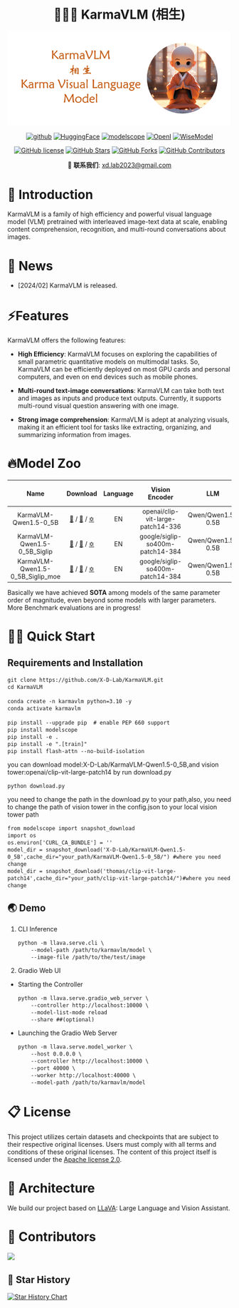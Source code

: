 <h1 align="center">🧘🏻‍♂️ KarmaVLM (相生) </h1>
<div align=center><img src ="./images/logo-github.png"/></div> 

<p align="center">
<a href="https://github.com/X-D-Lab/KarmaVLM"><img src="https://img.shields.io/badge/GitHub-24292e" alt="github"></a>
<a href="https://huggingface.co/X-D-Lab"><img src="https://img.shields.io/badge/-HuggingFace-yellow" alt="HuggingFace"></a>
<a href="https://modelscope.cn/organization/X-D-Lab"><img src="https://img.shields.io/badge/ModelScope-blueviolet" alt="modelscope"></a>
<a href="https://openi.pcl.ac.cn/XD-LAB/KarmaVLM"><img src="https://img.shields.io/badge/-OpenI-337AFF" alt="OpenI"></a>
<a href="https://WiseModel.cn/models/X-D%20Lab"><img src="https://img.shields.io/badge/WiseModel-561253" alt="WiseModel"></a>
</p> 


<div align="center">

[![GitHub license](https://img.shields.io/github/license/X-D-Lab/KarmaVLM
)](https://github.com/X-D-Lab/KarmaVLM/blob/main/LICENSE)
[![GitHub Stars](https://img.shields.io/github/stars/X-D-Lab/KarmaVLM)](https://github.com/X-D-Lab/KarmaVLM/stargazers)
[![GitHub Forks](https://img.shields.io/github/forks/X-D-Lab/KarmaVLM)](https://github.com/X-D-Lab/KarmaVLM/fork)
[![GitHub Contributors](https://img.shields.io/github/contributors/X-D-Lab/KarmaVLM)](https://github.com/X-D-Lab/KarmaVLM/graphs/contributors)  

</div>

<div align="center">

👋 **联系我们**: xd.lab2023@gmail.com

</div>

# 👏 Introduction
KarmaVLM is a family of high efficiency and powerful visual language model (VLM) pretrained with interleaved image-text data at scale, enabling content comprehension, recognition, and multi-round conversations about images.

# 🎉 News
* [2024/02] KarmaVLM is released. 

# ⚡️Features
KarmaVLM offers the following features:

- **High Efficiency**: KarmaVLM focuses on exploring the capabilities of small parametric quantitative models on multimodal tasks. So, KarmaVLM can be efficiently deployed on most GPU cards and personal computers, and even on end devices such as mobile phones.

- **Multi-round text-image conversations**: KarmaVLM can take both text and images as inputs and produce text outputs. Currently, it supports multi-round visual question answering with one image.

- **Strong image comprehension**: KarmaVLM is adept at analyzing visuals, making it an efficient tool for tasks like extracting, organizing, and summarizing information from images. 

# 🔥Model Zoo
| Name | Download | Language |Vision Encoder | LLM | MMBench | LLaVA-Bench-Wild | ScienceQA | TextVQA |
| :----: | :----: | :----: | :----: | :----: | :----: | :----: | :----: | :----: |
| KarmaVLM-Qwen1.5-0_5B | [🤗](https://huggingface.co/X-D-Lab/KarmaVLM-Qwen1.5-0_5B) / [🤖](https://modelscope.cn/models/X-D-Lab/KarmaVLM-Qwen1.5-0_5B/summary) / [✡️]() | EN | openai/clip-vit-large-patch14-336 | Qwen/Qwen1.5-0.5B | 53.5 | 40.4 | 43.22 | 36.1 |
| KarmaVLM-Qwen1.5-0_5B_Siglip | [🤗]() / [🤖]() / [✡️]() | EN | google/siglip-so400m-patch14-384 | Qwen/Qwen1.5-0.5B | 54.6 | 47.5 | 53.81 | 44.98 |
| KarmaVLM-Qwen1.5-0_5B_Siglip_moe | [🤗]() / [🤖]() / [✡️]() | EN | google/siglip-so400m-patch14-384 | Qwen/Qwen1.5-0.5B | 55.7 | 47.5 | 53.81 | 45.25 |

Basically we have achieved **SOTA** among models of the same parameter order of magnitude, even beyond some models with larger parameters. More Benchmark evaluations are in progress!

# 👨‍💻 Quick Start

## Requirements and Installation

```
git clone https://github.com/X-D-Lab/KarmaVLM.git
cd KarmaVLM

conda create -n karmavlm python=3.10 -y
conda activate karmavlm

pip install --upgrade pip  # enable PEP 660 support
pip install modelscope
pip install -e .
pip install -e ".[train]"
pip install flash-attn --no-build-isolation
```

you can download model:X-D-Lab/KarmaVLM-Qwen1.5-0_5B,and vision tower:openai/clip-vit-large-patch14 by run download.py
```
python download.py
```
you need to change the path in the download.py to your path,also, you need to change the path of vision tower in the config.json to your local vision tower path

```
from modelscope import snapshot_download
import os
os.environ['CURL_CA_BUNDLE'] = ''
model_dir = snapshot_download('X-D-Lab/KarmaVLM-Qwen1.5-0_5B',cache_dir="your_path/KarmaVLM-Qwen1.5-0_5B/") #where you need change
model_dir = snapshot_download('thomas/clip-vit-large-patch14',cache_dir="your_path/clip-vit-large-patch14/")#where you need change

```

## 🌏 Demo
1. CLI Inference
    ```
    python -m llava.serve.cli \
        --model-path /path/to/karmavlm/model \
        --image-file /path/to/the/test/image
    ```
2. Gradio Web UI

  - Starting the Controller
    ```
    python -m llava.serve.gradio_web_server \
        --controller http://localhost:10000 \
        --model-list-mode reload
        --share ##(optional)
    ```
  - Launching the Gradio Web Server
    ```
    python -m llava.serve.model_worker \
        --host 0.0.0.0 \
        --controller http://localhost:10000 \
        --port 40000 \
        --worker http://localhost:40000 \
        --model-path /path/to/karmavlm/model 
    ```

# 📋 License
This project utilizes certain datasets and checkpoints that are subject to their respective original licenses. Users must comply with all terms and conditions of these original licenses. The content of this project itself is licensed under the [Apache license 2.0](./LICENSE).

# 🙇‍ Architecture
We build our project based on [LLaVA](https://github.com/haotian-liu/LLaVA): Large Language and Vision Assistant.

# 💪 Contributors

<a href="https://github.com/X-D-Lab/KarmaVLM/graphs/contributors">
  <img src="https://contrib.rocks/image?repo=X-D-Lab/KarmaVLM" />
</a>  

## 🌟 Star History

[![Star History Chart](https://api.star-history.com/svg?repos=X-D-Lab/KarmaVLM&type=Date)](https://star-history.com/#X-D-Lab/KarmaVLM&Date)


